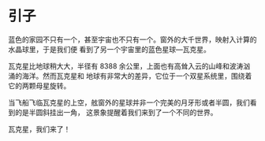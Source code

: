 引⼦
====

蓝⾊的家园不只有一个，甚至宇宙也不只有一个。窗外的⼤千世界，映射入计算的水晶球里，于是我们便
看到了另一个宇宙里的蓝色星球—⽡克星。

瓦克星⽐地球稍⼤大，半径有 8388 余公里，上面也有高耸⼊云的山峰和波涛汹涌的海洋。然而瓦克星和
地球有非常大的差异，它位于一个双星系统里，围绕着它的两颗母星旋转。

当飞船飞临瓦克星的上空，舷窗外的星球并非一个完美的月牙形或者半圆，我们看到的是半圆斜挂出一角，
这景象提醒着我们来到了一个不同的世界。

瓦克星，我们来了！

